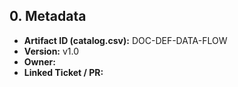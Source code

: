 ## 0. Metadata
- **Artifact ID (catalog.csv):** DOC-DEF-DATA-FLOW
- **Version:** v1.0
- **Owner:** 
- **Linked Ticket / PR:** 

